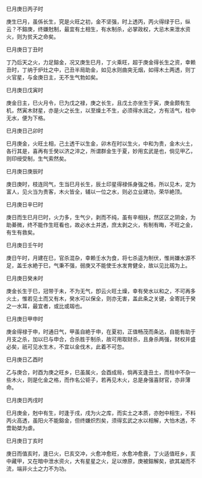 巳月庚日丙子时

庚生巳月，虽係长生，究是火旺之初，金不坚强，时上透丙，丙火得绿于巳，纵云？不鎔庚，终嫌尅制，最宜有土相生，有水制杀，必掌政权，大忌木来泄水资火，则为贫夭之命矣。

巳月庚日丁丑时

丁乃后天之火，力足鎔金，况又庚生巳月，丁火乘旺，超于庚金得长生之资，幸赖丑时，丁纳于炉灶之中，己丑半局助金，如见水则曲突无烟，如得木土两透，则丁火官星，与金庚日主，无不生气勃如矣。

巳月庚日戊寅时

庚金日主，巳火月令，巳为戊之禄，庚之长生，且戊土亦坐生于寅，庚金颇有生机，然寅木财星，亦是火之长生，以至燥土不生，必须得水润之，方有活气，柱中无水，便为下格。

巳月庚日己卯时

巳月庚金，火旺土相，己土透干以生金，卯木在时以生火，中和为贵，金木火土，各行其是，喜再有壬癸以济之淬之，所谓群金生于夏，妙用玄武是也，倘见甲乙，则印绶受制，生气索然矣。

巳月庚日庚辰时

庚日庚时，枝连同气，生当巳月长生，辰土印星得禄係身强之格，所以见木，定为富人，见火当为贵客，木火皆全，辅以一位之水，则必立业建功，荣华絶顶。

巳月庚日辛巳时

庚日而生巳月巳时，火力多，生气少，剥而不纯，虽有辛相扶，然区区之阴金，为助綦微，终不能作生旺看也，故必水土并透，庶太剥之火，有制有晦，不旺之金，有生有救矣。

巳月庚日壬午时

庚日午时，月建在巳，官杀混杂，幸赖壬水为食，将七杀遥为制伏，惟尚嫌水源不足，盖壬水絶于巳，气秉不强，弱庚又不能使壬水发育健全，故以见比刼为上。

巳月庚日癸未时

庚金长生于巳，冠带于未，不为无气，卽云火旺土燥，幸有癸水以和之，不可再多火土，惟若见土而又有木，癸水可以保全，则亦无害，盖此条之关键，全寄託于癸之一水耳，最宜者，或比或刼也。

巳月庚日甲申时

庚金得禄于申，时通日气，甲虽自絶于申，在夏初，正值畅茂而条达，自能有助于月支之杀，加以巳与申合，合杀胜于制杀，故可用取财杀，且身杀两强，财权并盛必矣，祇可见水生木，不宜以金伐木，此着不可忽。

巳月庚日乙酉时

乙与庚合，时酉为庚之旺乡，巳虽属火，会酉成局，倘再支逢丑土，而柱中不杂一些木火，则是化金之格，而作名公钜子，若再见木火，总是身强喜财官，亦非薄命。

巳月庚日丙戌时

巳月庚金，尅中有生，时逢于戌，戌为火之库，而实土之本质，亦尅中相生，不料丙火高透，虽阳火不能鎔金，但终嫌炽烈矣，须得玄武之水以相解，大怕木透，不啻助桀为虐。

巳月庚日丁亥时

庚日而值亥时，逢巳火，巳亥交冲，火愈冲愈旺，水愈冲愈衰，丁火适值旺乡，亥中藏甲，又在暗中泄水资火，大有星星之火，足以燎原，庚被鎔解矣，欲其凝而不流，端非火土之力不为功。

